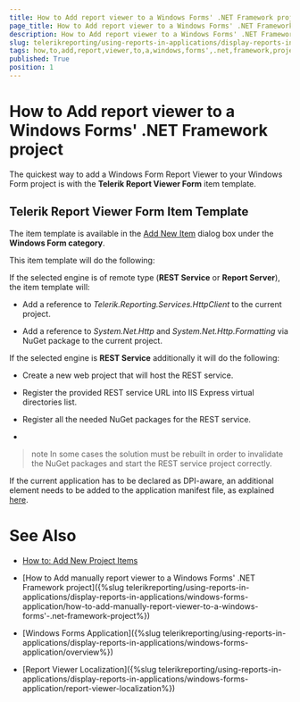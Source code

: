 ```yaml
---
title: How to Add report viewer to a Windows Forms' .NET Framework project
page_title: How to Add report viewer to a Windows Forms' .NET Framework project | for Telerik Reporting Documentation
description: How to Add report viewer to a Windows Forms' .NET Framework project
slug: telerikreporting/using-reports-in-applications/display-reports-in-applications/windows-forms-application/how-to-add-report-viewer-to-a-windows-forms'-.net-framework-project
tags: how,to,add,report,viewer,to,a,windows,forms',.net,framework,project
published: True
position: 1
---
```


# How to Add report viewer to a Windows Forms' .NET Framework project



The quickest way to add a Windows Form Report Viewer to your Windows Form project is with the __Telerik Report Viewer Form__ item template.       

## Telerik Report Viewer Form Item Template

The item template is available in the           [Add New Item](https://msdn.microsoft.com/en-us/library/w0572c5b%28v=vs.100%29.aspx)           dialog box under the __Windows Form category__.         

This item template will do the following:         

If the selected engine is of remote type (__REST Service__ or __Report Server__), the item template will:         

* Add a reference to *Telerik.Reporting.Services.HttpClient* to the current project.             

* Add a reference to *System.Net.Http* and *System.Net.Http.Formatting* via NuGet package to the current project.             

If the selected engine is __REST Service__ additionally it will do the following:         

* Create a new web project that will host the REST service.             

* Register the provided REST service URL into IIS Express virtual directories list.             

* Register all the needed NuGet packages for the REST service.             

* 

>note In some cases the solution must be rebuilt in order to invalidate the NuGet packages and start the REST service project correctly.               


If the current application has to be declared as DPI-aware, an additional element needs to be added to the application manifest file, as explained           [here](F25EB909-7941-4B78-B24C-4025257A26C4#dpiAware).         

# See Also


 * [How to: Add New Project Items](https://msdn.microsoft.com/en-us/library/w0572c5b%28v=vs.100%29.aspx)

 * [How to Add manually report viewer to a Windows Forms' .NET Framework project]({%slug telerikreporting/using-reports-in-applications/display-reports-in-applications/windows-forms-application/how-to-add-manually-report-viewer-to-a-windows-forms'-.net-framework-project%})[](66CD7D60-7708-42D5-8BB4-506676E8679E)

 * [Windows Forms Application]({%slug telerikreporting/using-reports-in-applications/display-reports-in-applications/windows-forms-application/overview%})

 * [Report Viewer Localization]({%slug telerikreporting/using-reports-in-applications/display-reports-in-applications/windows-forms-application/report-viewer-localization%})
